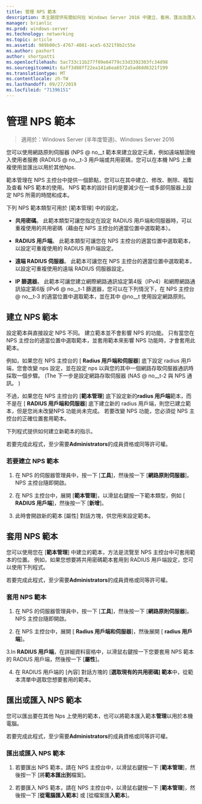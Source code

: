 ```yaml
---
title: 管理 NPS 範本
description: 本主題提供有關如何在 Windows Server 2016 中建立、套用、匯出及匯入網路原則伺服器 NPS 範本的指示。
manager: brianlic
ms.prod: windows-server
ms.technology: networking
ms.topic: article
ms.assetid: 989b00c5-4767-4081-ace5-6321f8b2c55e
ms.author: pashort
author: shortpatti
ms.openlocfilehash: 5ac733c11b277f09e64779c33d3392303fc34d98
ms.sourcegitcommit: 6aff3d88ff22ea141a6ea6572a5ad8dd6321f199
ms.translationtype: MT
ms.contentlocale: zh-TW
ms.lasthandoff: 09/27/2019
ms.locfileid: "71396151"
---
```

# <a name="manage-nps-templates"></a>管理 NPS 範本

>適用於：Windows Server (半年度管道)、Windows Server 2016

您可以使用網路原則伺服器 \(NPS @ no__t 範本來建立設定元素，例如遠端驗證撥入使用者服務 \(RADIUS @ no__t-3 用戶端或共用密碼，您可以在本機 NPS 上重複使用並匯出以用於其他Nps. 

範本管理在 NPS 主控台中提供一個節點，您可以在其中建立、修改、刪除、複製及查看 NPS 範本的使用。 NPS 範本的設計目的是要減少在一或多部伺服器上設定 NPS 所需的時間和成本。

下列 NPS 範本類型可用於 [範本管理] 中的設定。

- **共用密碼**。 此範本類型可讓您指定在設定 RADIUS 用戶端和伺服器時，可以重複使用的共用密碼（藉由在 NPS 主控台的適當位置中選取範本）。 

- **RADIUS 用戶端**。 此範本類型可讓您在 NPS 主控台的適當位置中選取範本，以設定可重複使用的 RADIUS 用戶端設定。

- **遠端 RADIUS 伺服器**。 此範本可讓您在 NPS 主控台的適當位置中選取範本，以設定可重複使用的遠端 RADIUS 伺服器設定。 

- **IP 篩選器**。 此範本可讓您建立網際網路通訊協定第4版（IPv4）和網際網路通訊協定第6版 \(IPv6 @ no__t-1 篩選器，您可以在下列情況下，在 NPS 主控台 @ no__t-3 的適當位置中選取範本，並在其中 @no__t 使用設定網路原則。

## <a name="create-an-nps-template"></a>建立 NPS 範本

設定範本與直接設定 NPS 不同。 建立範本並不會影響 NPS 的功能。 只有當您在 NPS 主控台的適當位置中選取範本，並套用範本來影響 NPS 功能時，才會套用此範本。 

例如，如果您在 NPS 主控台的 [ **Radius 用戶端和伺服器**] 底下設定 radius 用戶端，您會改變 nps 設定，並在設定 nps 以與您的其中一個網路存取伺服器通訊時採取一個步驟。 \(The 下一步是設定網路存取伺服器 \(NAS @ no__t-2 與 NPS 通訊。 \) 

不過，如果您在 NPS 主控台的 [**範本管理**] 底下設定新的**radius 用戶端**範本，而不是在 [ **RADIUS 用戶端和伺服器**] 底下建立新的 radius 用戶端，則您已建立範本，但是您尚未改變NPS 功能尚未完成。 若要改變 NPS 功能，您必須從 NPS 主控台的正確位置套用範本。

下列程式提供如何建立新範本的指示。

若要完成此程式，至少需要**Administrators**的成員資格或同等許可權。

### <a name="to-create-an-nps-template"></a>若要建立 NPS 範本


1. 在 NPS 的伺服器管理員中，按一下 [**工具**]，然後按一下 [**網路原則伺服器**]。 NPS 主控台隨即開啟。 

2. 在 NPS 主控台中，展開 [**範本管理**]，以滑鼠右鍵按一下範本類型，例如 [ **RADIUS 用戶端**]，然後按一下 [**新增**]。

3. 此時會開啟新的範本 [屬性] 對話方塊，供您用來設定範本。

## <a name="apply-an-nps-template"></a>套用 NPS 範本

您可以使用您在 [**範本管理**] 中建立的範本，方法是流覽至 NPS 主控台中可套用範本的位置。 例如，如果您想要將共用密碼範本套用到 RADIUS 用戶端設定，您可以使用下列程式。

若要完成此程式，至少需要**Administrators**的成員資格或同等許可權。

### <a name="to-apply-an-nps-template"></a>套用 NPS 範本

1. 在 NPS 的伺服器管理員中，按一下 [**工具**]，然後按一下 [**網路原則伺服器**]。 NPS 主控台隨即開啟。

2. 在 NPS 主控台中，展開 [ **Radius 用戶端和伺服器**]，然後展開 [ **radius 用戶端**]。

3.In **RADIUS 用戶端**，在詳細資料窗格中，以滑鼠右鍵按一下您要套用 NPS 範本的 RADIUS 用戶端，然後按一下 [**屬性**]。

4. 在 RADIUS 用戶端的 [內容] 對話方塊的 [**選取現有的共用密碼] 範本**中，從範本清單中選取您想要套用的範本。

## <a name="export-or-import-nps-templates"></a>匯出或匯入 NPS 範本

您可以匯出要在其他 Nps 上使用的範本，也可以將範本匯入範本**管理**以用於本機電腦。 

若要完成此程式，至少需要**Administrators**的成員資格或同等許可權。

### <a name="to-export-or-import-nps-templates"></a>匯出或匯入 NPS 範本

1. 若要匯出 NPS 範本，請在 NPS 主控台中，以滑鼠右鍵按一下 [**範本管理**]，然後按一下 [將**範本匯出到**檔案]。

2. 若要匯入 NPS 範本，請在 NPS 主控台中，以滑鼠右鍵按一下 [**範本管理**]，然後按一下 [**從電腦匯入範本**] 或 [從檔案匯**入範本**]。


